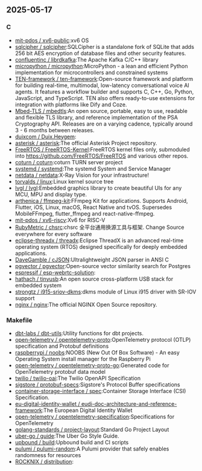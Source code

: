 ## 2025-05-17

### C

* [mit-pdos / xv6-public](https://github.com/mit-pdos/xv6-public):xv6 OS
* [sqlcipher / sqlcipher](https://github.com/sqlcipher/sqlcipher):SQLCipher is a standalone fork of SQLite that adds 256 bit AES encryption of database files and other security features.
* [confluentinc / librdkafka](https://github.com/confluentinc/librdkafka):The Apache Kafka C/C++ library
* [micropython / micropython](https://github.com/micropython/micropython):MicroPython - a lean and efficient Python implementation for microcontrollers and constrained systems
* [TEN-framework / ten-framework](https://github.com/TEN-framework/ten-framework):Open-source framework and platform for building real-time, multimodal, low-latency conversational voice AI agents. It features a workflow builder and supports C, C++, Go, Python, JavaScript, and TypeScript. TEN also offers ready-to-use extensions for integration with platforms like Dify and Coze.
* [Mbed-TLS / mbedtls](https://github.com/Mbed-TLS/mbedtls):An open source, portable, easy to use, readable and flexible TLS library, and reference implementation of the PSA Cryptography API. Releases are on a varying cadence, typically around 3 - 6 months between releases.
* [duixcom / Duix.Heygem](https://github.com/duixcom/Duix.Heygem):
* [asterisk / asterisk](https://github.com/asterisk/asterisk):The official Asterisk Project repository.
* [FreeRTOS / FreeRTOS-Kernel](https://github.com/FreeRTOS/FreeRTOS-Kernel):FreeRTOS kernel files only, submoduled into https://github.com/FreeRTOS/FreeRTOS and various other repos.
* [coturn / coturn](https://github.com/coturn/coturn):coturn TURN server project
* [systemd / systemd](https://github.com/systemd/systemd):The systemd System and Service Manager
* [netdata / netdata](https://github.com/netdata/netdata):X-Ray Vision for your infrastructure!
* [torvalds / linux](https://github.com/torvalds/linux):Linux kernel source tree
* [lvgl / lvgl](https://github.com/lvgl/lvgl):Embedded graphics library to create beautiful UIs for any MCU, MPU and display type.
* [arthenica / ffmpeg-kit](https://github.com/arthenica/ffmpeg-kit):FFmpeg Kit for applications. Supports Android, Flutter, iOS, Linux, macOS, React Native and tvOS. Supersedes MobileFFmpeg, flutter_ffmpeg and react-native-ffmpeg.
* [mit-pdos / xv6-riscv](https://github.com/mit-pdos/xv6-riscv):Xv6 for RISC-V
* [RubyMetric / chsrc](https://github.com/RubyMetric/chsrc):chsrc 全平台通用换源工具与框架. Change Source everywhere for every software
* [eclipse-threadx / threadx](https://github.com/eclipse-threadx/threadx):Eclipse ThreadX is an advanced real-time operating system (RTOS) designed specifically for deeply embedded applications.
* [DaveGamble / cJSON](https://github.com/DaveGamble/cJSON):Ultralightweight JSON parser in ANSI C
* [pgvector / pgvector](https://github.com/pgvector/pgvector):Open-source vector similarity search for Postgres
* [espressif / esp-webrtc-solution](https://github.com/espressif/esp-webrtc-solution):
* [hathach / tinyusb](https://github.com/hathach/tinyusb):An open source cross-platform USB stack for embedded system
* [strongtz / i915-sriov-dkms](https://github.com/strongtz/i915-sriov-dkms):dkms module of Linux i915 driver with SR-IOV support
* [nginx / nginx](https://github.com/nginx/nginx):The official NGINX Open Source repository.

### Makefile

* [dbt-labs / dbt-utils](https://github.com/dbt-labs/dbt-utils):Utility functions for dbt projects.
* [open-telemetry / opentelemetry-proto](https://github.com/open-telemetry/opentelemetry-proto):OpenTelemetry protocol (OTLP) specification and Protobuf definitions
* [raspberrypi / noobs](https://github.com/raspberrypi/noobs):NOOBS (New Out Of Box Software) - An easy Operating System install manager for the Raspberry Pi
* [open-telemetry / opentelemetry-proto-go](https://github.com/open-telemetry/opentelemetry-proto-go):Generated code for OpenTelemetry protobuf data model
* [twilio / twilio-oai](https://github.com/twilio/twilio-oai):The Twilio OpenAPI Specification
* [sigstore / protobuf-specs](https://github.com/sigstore/protobuf-specs):Sigstore's Protocol Buffer specifications
* [container-storage-interface / spec](https://github.com/container-storage-interface/spec):Container Storage Interface (CSI) Specification.
* [eu-digital-identity-wallet / eudi-doc-architecture-and-reference-framework](https://github.com/eu-digital-identity-wallet/eudi-doc-architecture-and-reference-framework):The European Digital Identity Wallet
* [open-telemetry / opentelemetry-specification](https://github.com/open-telemetry/opentelemetry-specification):Specifications for OpenTelemetry
* [golang-standards / project-layout](https://github.com/golang-standards/project-layout):Standard Go Project Layout
* [uber-go / guide](https://github.com/uber-go/guide):The Uber Go Style Guide.
* [upbound / build](https://github.com/upbound/build):Upbound build and CI scripts
* [pulumi / pulumi-random](https://github.com/pulumi/pulumi-random):A Pulumi provider that safely enables randomness for resources
* [ROCKNIX / distribution](https://github.com/ROCKNIX/distribution):
